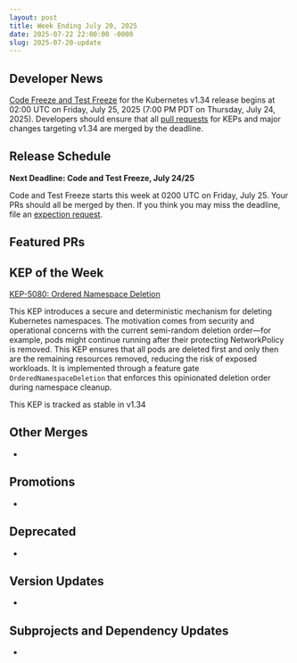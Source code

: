 ```yaml
---
layout: post
title: Week Ending July 20, 2025
date: 2025-07-22 22:00:00 -0000
slug: 2025-07-20-update
---
```


## Developer News

[Code Freeze and Test Freeze](https://github.com/kubernetes/sig-release/blob/master/releases/release_phases.md#code-freeze) for the Kubernetes v1.34 release begins at 02:00 UTC on Friday, July 25, 2025 (7:00 PM PDT on Thursday, July 24, 2025). Developers should ensure that all [pull requests]([https://sessionize.com/maintainer-summit-na-2025](https://github.com/kubernetes/kubernetes/pulls)) for KEPs and major changes targeting v1.34 are merged by the deadline.

## Release Schedule

**Next Deadline: Code and Test Freeze, July 24/25**

Code and Test Freeze starts this week at 0200 UTC on Friday, July 25. Your PRs should all be merged by then. If you think you may miss the deadline, file an [expection request](https://github.com/kubernetes/sig-release/blob/master/releases/EXCEPTIONS.md).


## Featured PRs


## KEP of the Week

[KEP-5080: Ordered Namespace Deletion](https://github.com/kubernetes/enhancements/blob/master/keps/sig-api-machinery/5080-ordered-namespace-deletion/README.md)

This KEP introduces a secure and deterministic mechanism for deleting Kubernetes namespaces. The motivation comes from security and operational concerns with the current semi-random deletion order—for example, pods might continue running after their protecting NetworkPolicy is removed. This KEP ensures that all pods are deleted first and only then are the remaining resources removed, reducing the risk of exposed workloads. It is implemented through a feature gate `OrderedNamespaceDeletion` that enforces this opinionated deletion order during namespace cleanup.

This KEP is tracked as stable in v1.34

## Other Merges

*

## Promotions

*

## Deprecated

*

## Version Updates

*

## Subprojects and Dependency Updates

*
